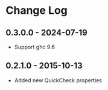 # Change Log

## 0.3.0.0 - 2024-07-19

- Support ghc 9.6

## 0.2.1.0 - 2015-10-13

- Added new QuickCheck properties
